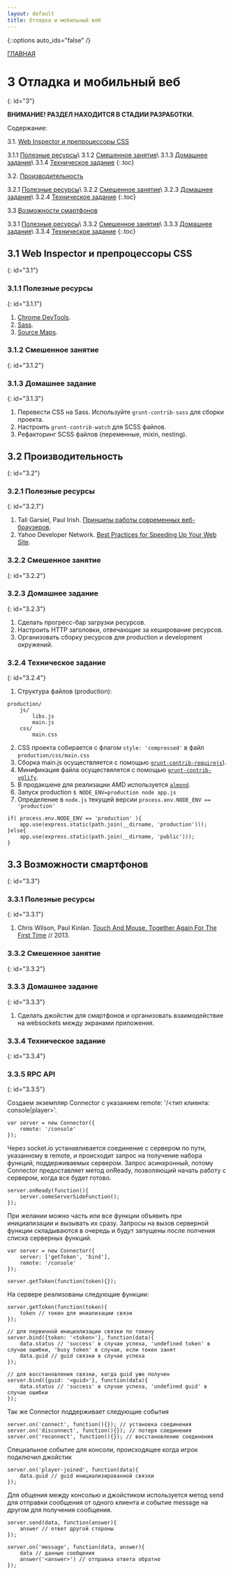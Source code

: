 ```yaml
---
layout: default
title: Отладка и мобильный веб
---
```


{::options auto_ids="false" /}

[ГЛАВНАЯ](/)

# 3 Отладка и мобильный веб
{: id="3"}

**ВНИМАНИЕ! РАЗДЕЛ НАХОДИТСЯ В СТАДИИ РАЗРАБОТКИ.**

Содержание:

3.1. [Web Inspector и препроцессоры CSS](#3.1)

3.1.1 [Полезные ресурсы](#3.1.1)\\
3.1.2 [Смешенное занятие](#3.1.2)\\
3.1.3 [Домашнее задание](#3.1.3)\\
3.1.4 [Техническое задание](#3.1.4)
{:.toc}

3.2. [Производительность](#3.2)

3.2.1 [Полезные ресурсы](#3.2.1)\\
3.2.2 [Смешенное занятие](#3.2.2)\\
3.2.3 [Домашнее задание](#3.2.3)\\
3.2.4 [Техническое задание](#3.2.4)
{:.toc}

3.3 [Возможности смартфонов](#3.3)

3.3.1 [Полезные ресурсы](#3.3.1)\\
3.3.2 [Смешенное занятие](#3.3.2)\\
3.3.3 [Домашнее задание](#3.3.3)\\
3.3.4 [Техническое задание](#3.3.4)
{:.toc}

## 3.1 Web Inspector и препроцессоры CSS
{: id="3.1"}

### 3.1.1 Полезные ресурсы
{: id="3.1.1"}

1. [Chrome DevTools](https://developers.google.com/chrome-developer-tools/).
2. [Sass](http://sass-lang.com).
2. [Source Maps](https://developers.google.com/chrome-developer-tools/docs/css-preprocessors).

### 3.1.2 Смешенное занятие
{: id="3.1.2"}

<!--
- WebInspector (demo).
    + breakpoints
    + source maps
    + overrides
- Sass
    + mixins
-->

### 3.1.3 Домашнее задание
{: id="3.1.3"}

1. Перевести CSS на Sass. Используйте `grunt-contrib-sass` для сборки проекта.
2. Настроить `grunt-contrib-watch` для SCSS файлов.
3. Рефакторинг SCSS файлов (переменные, mixin, nesting).

## 3.2 Производительность
{: id="3.2"}

### 3.2.1 Полезные ресурсы
{: id="3.2.1"}

1. Tali Garsiel, Paul Irish. [Принципы работы современных веб-браузеров](http://www.html5rocks.com/ru/tutorials/internals/howbrowserswork/).
2. Yahoo Developer Network. [Best Practices for Speeding Up Your Web Site](http://developer.yahoo.com/performance/rules.html).

### 3.2.2 Смешенное занятие
{: id="3.2.2"}

### 3.2.3 Домашнее задание
{: id="3.2.3"}

1. Сделать прогресс-бар загрузки ресурсов.
2. Настроить HTTP заголовки, отвечающие за кеширование ресурсов.
3. Организовать сборку ресурсов для production и development окружений.

### 3.2.4 Техническое задание
{: id="3.2.4"}

1. Структура файлов (production):

~~~
production/
    js/
        libs.js
        main.js
    css/
        main.css
~~~

2. CSS проекта собирается с флагом  `style: 'compressed'` в файл `production/css/main.css`
3. Сборка main.js осуществляется с помощью [`grunt-contrib-requirejs`](https://npmjs.org/package/grunt-contrib-requirejs)).
4. Минификация файла осуществялется с помощью [`grunt-contrib-uglify`](https://npmjs.org/package/grunt-contrib-uglify).
5. В продакшене для реализации AMD используется [`almond`](https://github.com/jrburke/almond).
6. Запуск production `$ NODE_ENV=production node app.js`
7. Определение в `node.js` текущей версии `process.env.NODE_ENV == 'production'`

~~~
if( process.env.NODE_ENV == 'production' ){
    app.use(express.static(path.join(__dirname, 'production')));
}else{
    app.use(express.static(path.join(__dirname, 'public')));
}
~~~

## 3.3 Возможности смартфонов
{: id="3.3"}

### 3.3.1 Полезные ресурсы
{: id="3.3.1"}

1. Chris Wilson, Paul Kinlan. [Touch And Mouse. Together Again For The First Time](http://www.html5rocks.com/en/mobile/touchandmouse/) // 2013.

### 3.3.2 Смешенное занятие
{: id="3.3.2"}

<!--
- Акселерометр.
- Гироскоп.
- Тач-события.
-->

### 3.3.3 Домашнее задание
{: id="3.3.3"}

1. Сделать джойстик для смартфонов и организовать взаимодействие на websockets между экранами приложения.

### 3.3.4 Техническое задание
{: id="3.3.4"}

### 3.3.5 RPC API
{: id="3.3.5"}

Создаем экземпляр Connector с указанием remote: '/<тип клиента: console|player>'.

~~~
var server = new Connector({
    remote: '/console'
});
~~~

Через socket.io устанавливается соединение с сервером по пути, указанному в remote, и происходит запрос на получение набора функций, поддерживаемых сервером. Запрос асинхронный, потому Connector предоставляет метод onReady, позволяющий начать работу с сервером, когда все будет готово.

~~~
server.onReady(function(){
    server.someServerSideFunction();
});
~~~

При желании можно часть или все функции объявить при инициализации и вызывать их сразу. Запросы на вызов серверной функции складываются в очередь и будут запущены после полчения списка серверных функций.

~~~
var server = new Connector({
    server: ['getToken', 'bind'],
    remote: '/console'
});

server.getToken(function(token){});
~~~

На сервере реализованы следующие функции:

~~~
server.getToken(function(token){
    token // токен для иниализации связи
});

// для первичной инициализации связки по токену
server.bind({token: '<token>'}, function(data){
    data.status // 'success' в случае успеха, 'undefined token' в случае ошибки, 'busy token' в случае, если токен занят
    data.guid // guid связки в случае успеха
});

// для восстановления связки, когда guid уже получен
server.bind({guid: '<guid>'}, function(data){
    data.status // 'success' в случае успеха, 'undefined guid' в случае ошибки
});
~~~

Так же Connector поддерживает следующие события

~~~
server.on('connect', function(){}); // установка соединения
server.on('disconnect', function(){}); // потеря соединения
server.on('reconnect', function(){}); // восстановление соединения
~~~

Специальное событие для консоли, происходящее когда игрок подключил джойстик

~~~
server.on('player-joined', function(data){
    data.guid // guid инициализированной связки
});
~~~

Для общения между консолью и джойстиком используется метод send для отправки сообщения от одного клиента и событие message на другом для получения сообщения.

~~~
server.send(data, function(answer){
    answer // ответ другой стороны
});

server.on('message', function(data, answer){
    data // данные сообщения
    answer('<answer>') // отправка ответа обратно
});
~~~

